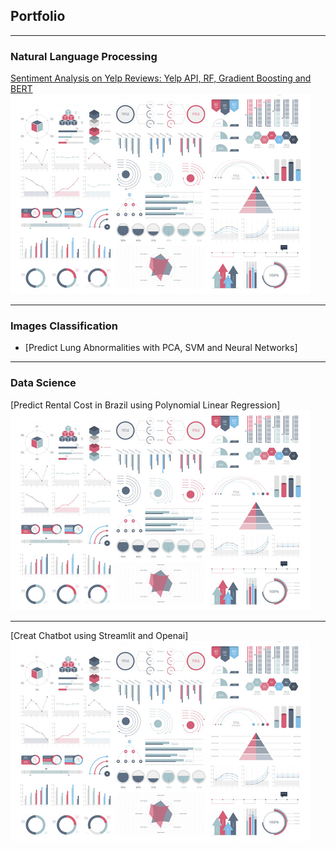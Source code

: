 ## Portfolio

---

### Natural Language Processing 

[Sentiment Analysis on Yelp Reviews: Yelp API, RF, Gradient Boosting and BERT](/sample_page)
<img src="images/dummy_thumbnail.jpg?raw=true"/>

---

### Images Classification

- [Predict Lung Abnormalities with PCA, SVM and Neural Networks]


---

### Data Science
[Predict Rental Cost in Brazil using Polynomial Linear Regression]
<img src="images/dummy_thumbnail.jpg?raw=true"/>

---
[Creat Chatbot using Streamlit and Openai]
<img src="images/dummy_thumbnail.jpg?raw=true"/>